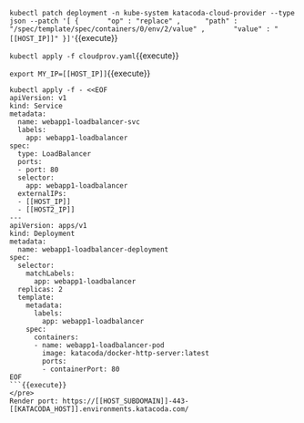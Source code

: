 `kubectl patch deployment -n kube-system katacoda-cloud-provider --type json --patch '[	{		"op" : "replace" ,		"path" : "/spec/template/spec/containers/0/env/2/value" ,		"value" : "[[HOST_IP]]"	}]'`{{execute}}

`kubectl apply -f cloudprov.yaml`{{execute}}

`export MY_IP=[[HOST_IP]]`{{execute}}

```
kubectl apply -f - <<EOF
apiVersion: v1
kind: Service
metadata:
  name: webapp1-loadbalancer-svc
  labels:
    app: webapp1-loadbalancer
spec:
  type: LoadBalancer
  ports:
  - port: 80
  selector:
    app: webapp1-loadbalancer
  externalIPs:
  - [[HOST_IP]]
  - [[HOST2_IP]]
---
apiVersion: apps/v1
kind: Deployment
metadata:
  name: webapp1-loadbalancer-deployment
spec:
  selector:
    matchLabels:
      app: webapp1-loadbalancer
  replicas: 2
  template:
    metadata:
      labels:
        app: webapp1-loadbalancer
    spec:
      containers:
      - name: webapp1-loadbalancer-pod
        image: katacoda/docker-http-server:latest
        ports:
        - containerPort: 80
EOF
```{{execute}}
</pre>
Render port: https://[[HOST_SUBDOMAIN]]-443-[[KATACODA_HOST]].environments.katacoda.com/
